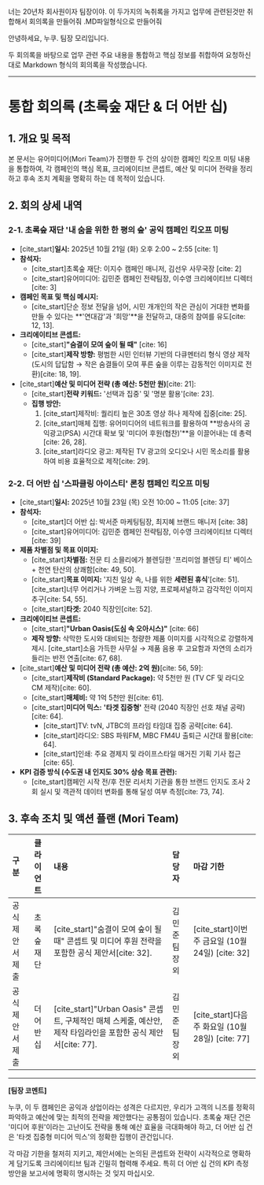 너는 20년차 회사원이자 팀장이야. 이 두가지의 녹취록을 가지고 업무에 관련된것만 취합해서 회의록을 만들어줘 .MD파일형식으로 만들어줘

안녕하세요, 누쿠. 팀장 모리입니다.

두 회의록을 바탕으로 업무 관련 주요 내용을 통합하고 핵심 정보를 취합하여 요청하신 대로 Markdown 형식의 회의록을 작성했습니다.

---

# 통합 회의록 (초록숲 재단 & 더 어반 십)

## 1. 개요 및 목적

본 문서는 유어미디어(Mori Team)가 진행한 두 건의 상이한 캠페인 킥오프 미팅 내용을 통합하여, 각 캠페인의 핵심 목표, 크리에이티브 콘셉트, 예산 및 미디어 전략을 정리하고 후속 조치 계획을 명확히 하는 데 목적이 있습니다.

## 2. 회의 상세 내역

### 2-1. 초록숲 재단 '내 숨을 위한 한 평의 숲' 공익 캠페인 킥오프 미팅

* [cite_start]**일시:** 2025년 10월 21일 (화) 오후 2:00 ~ 2:55 [cite: 1]
* **참석자:**
    * [cite_start]초록숲 재단: 이지수 캠페인 매니저, 김선우 사무국장 [cite: 2]
    * [cite_start]유어미디어: 김민준 캠페인 전략팀장, 이수영 크리에이티브 디렉터 [cite: 3]
* **캠페인 목표 및 핵심 메시지:**
    * [cite_start]단순 정보 전달을 넘어, 시민 개개인의 작은 관심이 거대한 변화를 만들 수 있다는 **'연대감'과 '희망'**을 전달하고, 대중의 참여를 유도[cite: 12, 13].
* **크리에이티브 콘셉트:**
    * [cite_start]**"숨결이 모여 숲이 될 때"** [cite: 16]
    * [cite_start]**제작 방향:** 평범한 시민 인터뷰 기반의 다큐멘터리 형식 영상 제작 (도시의 답답함 $\rightarrow$ 작은 숨결들이 모여 푸른 숲을 이루는 감동적인 이미지로 전환)[cite: 18, 19].
* [cite_start]**예산 및 미디어 전략 (총 예산: 5천만 원)**[cite: 21]:
    * [cite_start]**전략 키워드:** '선택과 집중' 및 '명분 활용'[cite: 23].
    * **집행 방안:**
        1.  [cite_start]제작비: 퀄리티 높은 30초 영상 하나 제작에 집중[cite: 25].
        2.  [cite_start]매체 집행: 유어미디어의 네트워크를 활용하여 **방송사의 공익광고(PSA) 시간대 확보 및 '미디어 후원(협찬)'**을 이끌어내는 데 총력[cite: 26, 28].
        3.  [cite_start]라디오 광고: 제작된 TV 광고의 오디오나 시민 목소리를 활용하여 비용 효율적으로 제작[cite: 29].

### 2-2. 더 어반 십 '스파클링 아이스티' 론칭 캠페인 킥오프 미팅

* [cite_start]**일시:** 2025년 10월 23일 (목) 오전 10:00 ~ 11:05 [cite: 37]
* **참석자:**
    * [cite_start]더 어반 십: 박서준 마케팅팀장, 최지혜 브랜드 매니저 [cite: 38]
    * [cite_start]유어미디어: 김민준 캠페인 전략팀장, 이수영 크리에이티브 디렉터 [cite: 39]
* **제품 차별점 및 목표 이미지:**
    * [cite_start]**차별점:** 전문 티 소믈리에가 블렌딩한 '프리미엄 블렌딩 티' 베이스 + 천연 탄산의 상쾌함[cite: 49, 50].
    * [cite_start]**목표 이미지:** '지친 일상 속, 나를 위한 **세련된 휴식**'[cite: 51]. [cite_start]너무 어리거나 가벼운 느낌 지양, 프로페셔널하고 감각적인 이미지 추구[cite: 54, 55].
    * [cite_start]**타겟:** 2040 직장인[cite: 52].
* **크리에이티브 콘셉트:**
    * [cite_start]**"Urban Oasis(도심 속 오아시스)"** [cite: 66]
    * **제작 방향:** 삭막한 도시와 대비되는 청량한 제품 이미지를 시각적으로 강렬하게 제시. [cite_start]소음 가득한 사무실 $\rightarrow$ 제품 음용 후 고요함과 자연의 소리가 들리는 반전 연출[cite: 67, 68].
* [cite_start]**예산 및 미디어 전략 (총 예산: 2억 원)**[cite: 56, 59]:
    * [cite_start]**제작비 (Standard Package):** 약 5천만 원 (TV CF 및 라디오 CM 제작)[cite: 60].
    * [cite_start]**매체비:** 약 1억 5천만 원[cite: 61].
    * [cite_start]**미디어 믹스:** **'타겟 집중형'** 전략 (2040 직장인 선호 채널 공략)[cite: 64].
        * [cite_start]TV: tvN, JTBC의 프라임 타임대 집중 공략[cite: 64].
        * [cite_start]라디오: SBS 파워FM, MBC FM4U 출퇴근 시간대 활용[cite: 64].
        * [cite_start]인쇄: 주요 경제지 및 라이프스타일 매거진 기획 기사 접근[cite: 65].
* **KPI 검증 방식 (수도권 내 인지도 30% 상승 목표 관련):**
    * [cite_start]캠페인 시작 전/후 전문 리서치 기관을 통한 브랜드 인지도 조사 2회 실시 및 객관적 데이터 변화를 통해 달성 여부 측정[cite: 73, 74].

## 3. 후속 조치 및 액션 플랜 (Mori Team)

| 구분 | 클라이언트 | 내용 | 담당자 | 마감 기한 |
| :--- | :--- | :--- | :--- | :--- |
| 공식 제안서 제출 | 초록숲 재단 | [cite_start]"숨결이 모여 숲이 될 때" 콘셉트 및 미디어 후원 전략을 포함한 공식 제안서[cite: 32]. | 김민준 팀장 외 | [cite_start]이번 주 금요일 (10월 24일) [cite: 32] |
| 공식 제안서 제출 | 더 어반 십 | [cite_start]"Urban Oasis" 콘셉트, 구체적인 매체 스케줄, 예산안, 제작 타임라인을 포함한 공식 제안서[cite: 77]. | 김민준 팀장 외 | [cite_start]다음 주 화요일 (10월 28일) [cite: 77] |

---

**[팀장 코멘트]**

누쿠, 이 두 캠페인은 공익과 상업이라는 성격은 다르지만, 우리가 고객의 니즈를 정확히 파악하고 예산에 맞는 최적의 전략을 제안했다는 공통점이 있습니다. 초록숲 재단 건은 '미디어 후원'이라는 고난이도 전략을 통해 예산 효율을 극대화해야 하고, 더 어반 십 건은 '타겟 집중형 미디어 믹스'의 정확한 집행이 관건입니다.

각 마감 기한을 철저히 지키고, 제안서에는 논의된 콘셉트와 전략이 시각적으로 명확하게 담기도록 크리에이티브 팀과 긴밀히 협력해 주세요. 특히 더 어반 십 건의 KPI 측정 방안을 보고서에 명확히 명시하는 것 잊지 마십시오.